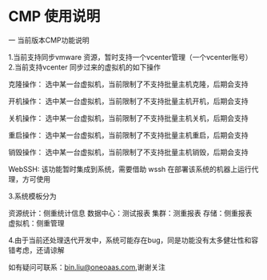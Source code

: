 # CMP 使用说明

一  当前版本CMP功能说明

1.当前支持同步vmware 资源，暂时支持一个vcenter管理（一个vcenter账号）
2.当前支持vcenter 同步过来的虚拟机的如下操作
   
   克隆操作： 选中某一台虚拟机，当前限制了不支持批量主机克隆，后期会支持
   
   开机操作： 选中某一台虚拟机，当前限制了不支持批量主机开机，后期会支持
   
   关机操作： 选中某一台虚拟机，当前限制了不支持批量主机关机，后期会支持
   
   重启操作： 选中某一台虚拟机，当前限制了不支持批量主机重启，后期会支持
   
   销毁操作： 选中某一台虚拟机，当前限制了不支持批量主机销毁，后期会支持
   
   WebSSH:  该功能暂时集成到系统，需要借助 wssh 在部署该系统的机器上运行代理，方可使用

3.系统模板分为

资源统计：侧重统计信息
数据中心：测试报表
集群：测重报表
存储：侧重报表
虚拟机：侧重管理

4.由于当前还处理迭代开发中，系统可能存在bug，同是功能没有太多健壮性和容错考虑，还请谅解


如有疑问可联系：bin.liu@oneoaas.com,谢谢关注

  